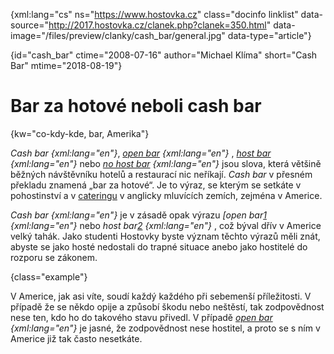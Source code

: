 
{xml:lang="cs" ns="https://www.hostovka.cz" class="docinfo linklist" data-source="http://2017.hostovka.cz/clanek.php?clanek=350.html" data-image="/files/preview/clanky/cash_bar/general.jpg" data-type="article"}

{id="cash_bar" ctime="2008-07-16" author="Michael Klíma" short="Cash Bar" mtime="2018-08-19"}

# Bar za hotové neboli cash bar

<!-- generated attribute kw by user_udpatekw.sh on 2019-08-25, do not edit -->

{kw="co-kdy-kde, bar, Amerika"}

_Cash bar {xml:lang="en"}_, _[open bar][1] {xml:lang="en"}_ , _[host bar][2] {xml:lang="en"}_ nebo _[no host bar][3] {xml:lang="en"}_ jsou slova, která většině běžných návštěvníku hotelů a restaurací nic neříkají. _Cash bar_ v přesném překladu znamená „bar za hotové“. Je to výraz, se kterým se setkáte v pohostinství a v [cateringu][4] v anglicky mluvících zemích, zejména v Americe. 

_Cash bar {xml:lang="en"}_ je v zásadě opak výrazu _[open bar[1][1] {xml:lang="en"}_ nebo _host bar[2][2] {xml:lang="en"}_ , což býval dřív v Americe velký tahák. Jako studenti Hostovky byste význam těchto výrazů měli znát, abyste se jako hosté nedostali do trapné situace anebo jako hostitelé do rozporu se zákonem. 

{class="example"}

V Americe, jak asi víte, soudí každý každého při sebemenší příležitosti. V případě že se někdo opije a způsobí škodu nebo neštěstí, tak zodpovědnost nese ten, kdo ho do takového stavu přivedl. V případě _[open bar][1] {xml:lang="en"}_ je jasné, že zodpovědnost nese hostitel, a proto se s ním v Americe již tak často nesetkáte.

 [1]: /open_bar
 [2]: /host_bar
 [3]: /no_host_bar
 [4]: /catering

